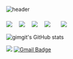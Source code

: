 ![header](https://capsule-render.vercel.app/api?type=waving&color=auto&height=150&section=header&text=一切唯心造&fontSize=90&)
### 

  <img src="https://img.shields.io/badge/Node.js-339933?style=flat&logo=Node.js&logoColor=white"/>　
  <img src="https://img.shields.io/badge/JavaScript-F7DF1E?style=flat&logo=JavaScript&logoColor=white"/>　
  <img src="https://img.shields.io/badge/MongoDB-47A248?style=flat&logo=MongoDB&logoColor=white"/>　
  <img src="https://img.shields.io/badge/MySQL-4479A1?style=flat&logo=MySQL&logoColor=white"/>　
  <img src="https://img.shields.io/badge/sequelize-4479A1?style=flat-square&logo=sequelize&logoColor=white" style="height : auto; margin-left : 10px; margin-right : 10px;"/></a>&nbsp;

![gimgit's GitHub stats](https://github-readme-stats.vercel.app/api?username=gimgit&show_icons=true&theme=radical)

<a href="https://upsanddowns.tistory.com/"><img src="https://img.shields.io/badge/-Tistory-orange?style=flat-square"/></a>
[![Gmail Badge](https://img.shields.io/badge/-Gmail-c14438?style=flat-square&logo=Gmail&logoColor=white&link=mailto:hshsnamu0@gmail.com)](mailto:hshsnamu@gmail.com) 
</div>

<!--
**gimgit/gimgit** is a ✨ _special_ ✨ repository because its `README.md` (this file) appears on your GitHub profile.

Here are some ideas to get you started:

- 🔭 I’m currently working on ...
- 🌱 I’m currently learning ...
- 👯 I’m looking to collaborate on ...
- 🤔 I’m looking for help with ...
- 💬 Ask me about ...
- 📫 How to reach me: ...
- 😄 Pronouns: ...
- ⚡ Fun fact: ...
-->
